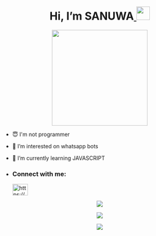                                  
 <h1 align="center">    Hi, I’m SANUWA<a href="github.com/sanuwaofficial"> <img src="https://github.com/TheDudeThatCode/TheDudeThatCode/blob/master/Assets/Hi.gif" width="35px"></a></h1>
<p align="center"> <a href="https://github.com/sanuwaofficial"> <img src="https://media.baamboozle.com/uploads/images/125798/1630553326_444721_gif-url.gif" width="250"></a></p>

- 😇 I'm not programmer
 
- 👀 I’m interested on whatsapp bots

- 🌱 I’m currently learning JAVASCRIPT
- <h3 align="left">Connect with me:</h3><p>   <a href="https://instagram.com/__.sanuwa.__" target="blank"><img align="center" src="https://raw.githubusercontent.com/rahuldkjain/github-profile-readme-generator/master/src/images/icons/Social/instagram.svg" alt="https://www.instagram.com/__.sanuwa.__/" height="30" width="40" /></a>
</p>



 <p align="center"> <a href="https://github.com/sanuwaofficial"><img src="https://github-profile-trophy.vercel.app/?username=sanuwaofficial"></a></p>
 <p align="center"> <a href="https://github.com/sanuwaofficial"><img  src="https://github-readme-streak-stats.herokuapp.com/?user=sanuwaofficial&"></a></p>
<p align="center"> <a href="https://github.com/sanuwaofficial"><img  src="https://github-readme-stats.vercel.app/api?username=sanuwaofficial&show_icons=true&locale=en"></a></p>
